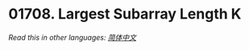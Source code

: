 # 01708. Largest Subarray Length K

  _Read this in other languages:_
    [_简体中文_](README.zh-CN.md)

